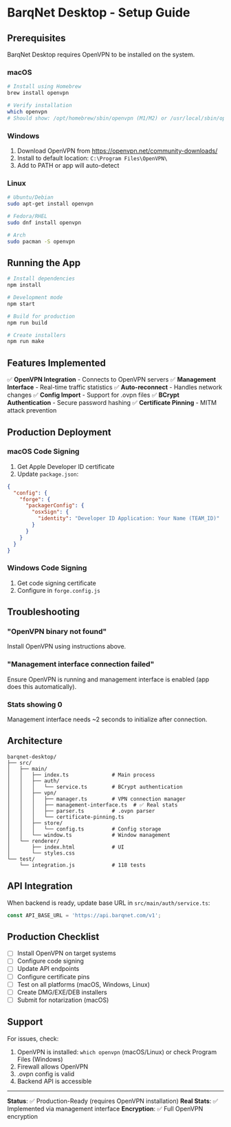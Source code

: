# BarqNet Desktop - Setup Guide

## Prerequisites

BarqNet Desktop requires OpenVPN to be installed on the system.

### macOS

```bash
# Install using Homebrew
brew install openvpn

# Verify installation
which openvpn
# Should show: /opt/homebrew/sbin/openvpn (M1/M2) or /usr/local/sbin/openvpn (Intel)
```

### Windows

1. Download OpenVPN from https://openvpn.net/community-downloads/
2. Install to default location: `C:\Program Files\OpenVPN\`
3. Add to PATH or app will auto-detect

### Linux

```bash
# Ubuntu/Debian
sudo apt-get install openvpn

# Fedora/RHEL
sudo dnf install openvpn

# Arch
sudo pacman -S openvpn
```

## Running the App

```bash
# Install dependencies
npm install

# Development mode
npm start

# Build for production
npm run build

# Create installers
npm run make
```

## Features Implemented

✅ **OpenVPN Integration** - Connects to OpenVPN servers
✅ **Management Interface** - Real-time traffic statistics
✅ **Auto-reconnect** - Handles network changes
✅ **Config Import** - Support for .ovpn files
✅ **BCrypt Authentication** - Secure password hashing
✅ **Certificate Pinning** - MITM attack prevention

## Production Deployment

### macOS Code Signing

1. Get Apple Developer ID certificate
2. Update `package.json`:

```json
{
  "config": {
    "forge": {
      "packagerConfig": {
        "osxSign": {
          "identity": "Developer ID Application: Your Name (TEAM_ID)"
        }
      }
    }
  }
}
```

### Windows Code Signing

1. Get code signing certificate
2. Configure in `forge.config.js`

## Troubleshooting

### "OpenVPN binary not found"

Install OpenVPN using instructions above.

### "Management interface connection failed"

Ensure OpenVPN is running and management interface is enabled (app does this automatically).

### Stats showing 0

Management interface needs ~2 seconds to initialize after connection.

## Architecture

```
barqnet-desktop/
├── src/
│   ├── main/
│   │   ├── index.ts              # Main process
│   │   ├── auth/
│   │   │   └── service.ts        # BCrypt authentication
│   │   ├── vpn/
│   │   │   ├── manager.ts        # VPN connection manager
│   │   │   ├── management-interface.ts  # ✅ Real stats
│   │   │   ├── parser.ts         # .ovpn parser
│   │   │   └── certificate-pinning.ts
│   │   ├── store/
│   │   │   └── config.ts         # Config storage
│   │   └── window.ts             # Window management
│   └── renderer/
│       ├── index.html            # UI
│       └── styles.css
└── test/
    └── integration.js            # 118 tests
```

## API Integration

When backend is ready, update base URL in `src/main/auth/service.ts`:

```typescript
const API_BASE_URL = 'https://api.barqnet.com/v1';
```

## Production Checklist

- [ ] Install OpenVPN on target systems
- [ ] Configure code signing
- [ ] Update API endpoints
- [ ] Configure certificate pins
- [ ] Test on all platforms (macOS, Windows, Linux)
- [ ] Create DMG/EXE/DEB installers
- [ ] Submit for notarization (macOS)

## Support

For issues, check:
1. OpenVPN is installed: `which openvpn` (macOS/Linux) or check Program Files (Windows)
2. Firewall allows OpenVPN
3. .ovpn config is valid
4. Backend API is accessible

---

**Status**: ✅ Production-Ready (requires OpenVPN installation)
**Real Stats**: ✅ Implemented via management interface
**Encryption**: ✅ Full OpenVPN encryption
